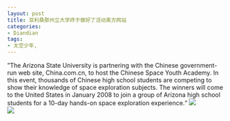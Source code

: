 ```yaml
---
layout: post
title: 亚利桑那州立大学终于做好了活动美方网站
categories:
- Diandian
tags:
- 太空少年, 
---
```

”The Arizona State University is partnering with the Chinese government-run web site, China.com.cn, to host the Chinese Space Youth Academy. In this event, thousands of Chinese high school students are competing to show their knowledge of space exploration subjects. The winners will come to the United States in January 2008 to join a group of Arizona high school students for a 10-day hands-on space exploration experience.“
<img src="http://m2.img.srcdd.com/farm5/137/6EDC9ACAB668AEE79D79212A307AA289_234_37.GIF" />
<br />
<img src="http://m3.img.srcdd.com/farm5/d/2012/0627/10/61007CAAC3C2A65498F78472132DE7FA_B500_900_245_109.PNG" />